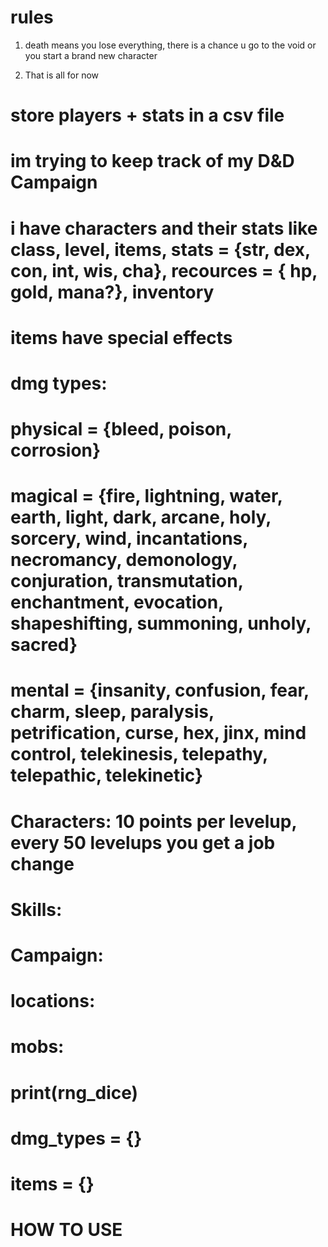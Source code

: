 # rules

1. death means you lose everything,
   there is a chance u go to the void
   or you start a brand new character

2. That is all for now

# store players + stats in a csv file

# im trying to keep track of my D&D Campaign

# i have characters and their stats like class, level, items, stats = {str, dex, con, int, wis, cha}, recources = { hp, gold, mana?}, inventory

# items have special effects

# dmg types:

# physical = {bleed, poison, corrosion}

# magical = {fire, lightning, water, earth, light, dark, arcane, holy, sorcery, wind, incantations, necromancy, demonology, conjuration, transmutation, enchantment, evocation, shapeshifting, summoning, unholy, sacred}

# mental = {insanity, confusion, fear, charm, sleep, paralysis, petrification, curse, hex, jinx, mind control, telekinesis, telepathy, telepathic, telekinetic}

# Characters: 10 points per levelup, every 50 levelups you get a job change

# Skills:

# Campaign:

# locations:

# mobs:

# print(rng_dice)

# dmg_types = {}

# items = {}

# HOW TO USE
